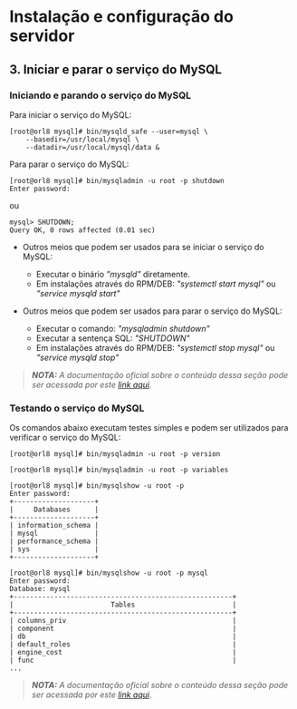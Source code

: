 # Instalação e configuração do servidor

## 3. Iniciar e parar o serviço do MySQL

### Iniciando e parando o serviço do MySQL

Para iniciar o serviço do MySQL:

```
[root@orl8 mysql]# bin/mysqld_safe --user=mysql \
    --basedir=/usr/local/mysql \
    --datadir=/usr/local/mysql/data &
```

Para parar o serviço do MySQL:

```
[root@orl8 mysql]# bin/mysqladmin -u root -p shutdown
Enter password:
```

ou

```
mysql> SHUTDOWN;
Query OK, 0 rows affected (0.01 sec)
```

- Outros meios que podem ser usados para se iniciar o serviço do MySQL:
    - Executar o binário _"mysqld"_ diretamente.    
    - Em instalações através do RPM/DEB: _"systemctl start mysql"_ ou _"service mysqld start"_

- Outros meios que podem ser usados para parar o serviço do MySQL:    
    - Executar o comando: _"mysqladmin shutdown"_
    - Executar a sentença SQL: _"SHUTDOWN"_
    - Em instalações através do RPM/DEB: _"systemctl stop mysql"_ ou _"service mysqld stop"_

>_**__NOTA:__** A documentação oficial sobre o conteúdo dessa seção pode ser acessada por este [link aqui](https://dev.mysql.com/doc/refman/8.0/en/starting-server.html)._


### Testando o serviço do MySQL

Os comandos abaixo executam testes simples e podem ser utilizados para verificar o serviço do MySQL:

```
[root@orl8 mysql]# bin/mysqladmin -u root -p version

[root@orl8 mysql]# bin/mysqladmin -u root -p variables
```

```
[root@orl8 mysql]# bin/mysqlshow -u root -p
Enter password:
+--------------------+
|     Databases      |
+--------------------+
| information_schema |
| mysql              |
| performance_schema |
| sys                |
+--------------------+
```

```
[root@orl8 mysql]# bin/mysqlshow -u root -p mysql
Enter password:
Database: mysql
+------------------------------------------------------+
|                        Tables                        |
+------------------------------------------------------+
| columns_priv                                         |
| component                                            |
| db                                                   |
| default_roles                                        |
| engine_cost                                          |
| func                                                 |
...
``` 

>_**__NOTA:__** A documentação oficial sobre o conteúdo dessa seção pode ser acessada por este [link aqui](https://dev.mysql.com/doc/refman/8.0/en/testing-server.html)._